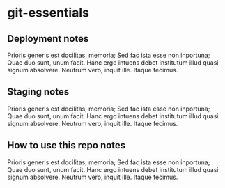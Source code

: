 # git-essentials

## Deployment notes
Prioris generis est docilitas, memoria; Sed fac ista esse non inportuna; Quae duo sunt, unum facit. Hanc ergo intuens debet institutum illud quasi signum absolvere. Neutrum vero, inquit ille. Itaque fecimus. 

## Staging notes
Prioris generis est docilitas, memoria; Sed fac ista esse non inportuna; Quae duo sunt, unum facit. Hanc ergo intuens debet institutum illud quasi signum absolvere. Neutrum vero, inquit ille. Itaque fecimus. 

## How to use this repo notes
Prioris generis est docilitas, memoria; Sed fac ista esse non inportuna; Quae duo sunt, unum facit. Hanc ergo intuens debet institutum illud quasi signum absolvere. Neutrum vero, inquit ille. Itaque fecimus. 
